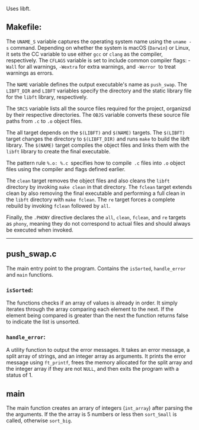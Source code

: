 
Uses libft.

## Makefile:

The `UNAME_S` variable captures the operating system name using the `uname -s` command. Depending on whether the system is macOS (`Darwin`) or Linux, it sets the CC variable to use either `gcc` or `clang` as the compiler, respectively. The `CFLAGS` variable is set to include common compiler flags: -`Wall` for all warnings, `-Wextra` for extra warnings, and `-Werror `to treat warnings as errors.

The `NAME` variable defines the output executable's name as `push_swap`. The `LIBFT_DIR` and `LIBFT` variables specify the directory and the static library file for the `libft` library, respectively.

The `SRCS` variable lists all the source files required for the project, organizsd by their respective directories. The `OBJS` variable converts these source file paths from `.c` to `.o` object files.

The all target depends on the `$(LIBFT)` and `$(NAME)` targets. The `$(LIBFT)` target changes the directory to `$(LIBFT_DIR)` and runs `make` to build the libft` `library. The `$(NAME)` target compiles the object files and links them with the `libft` library to create the final executable.

The pattern rule `%.o: %.c `specifies how to compile` .c` files into `.o` object files using the compiler and flags defined earlier.

The `clean` target removes the object files and also cleans the `libft` directory by invoking `make clean` in that directory. The `fclean` target extends clean by also removing the final executable and performing a full clean in the `libft` directory with `make fclean`. The `re` target forces a complete rebuild by invoking `fclean` followed by `all`.

Finally, the `.PHONY` directive declares the `all`, `clean`, `fclean`, and `re` targets as `phony`, meaning they do not correspond to actual files and should always be executed when invoked.

---
## push_swap.c

The main entry point to the program.
Contains the `isSorted`, `handle_error` and `main` functions. 

### `isSorted`:
The functions checks if an array of values is already in order. It simply iterates through the array comparing each element to the next. If the element being compared is greater than the next the function returns false to indicate the list is unsorted. 

### `handle_error`:
A utility function to output the error messages. It takes an error message, a split array of strings, and an integer array as arguments. It prints the error message using `ft_printf`, frees the memory allocated for the split array and the integer array if they are not `NULL`, and then exits the program with a status of 1.

## main
The main function creates an arrary of integers (`int_array`) after parsing the the arguments. 
If the the array is 5 numbers or less then `sort_Small` is called, otherwise `sort_big`.

